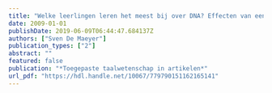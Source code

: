 ```yaml
---
title: "Welke leerlingen leren het meest bij over DNA? Effecten van een interventie rond kennisconstructie en schooltaal bij anderstalige leerlingen in groep 8 van vijf zwarte basisscholen"
date: 2009-01-01
publishDate: 2019-06-09T06:44:47.684137Z
authors: ["Sven De Maeyer"]
publication_types: ["2"]
abstract: ""
featured: false
publication: "*Toegepaste taalwetenschap in artikelen*"
url_pdf: "https://hdl.handle.net/10067/779790151162165141"
---
```


